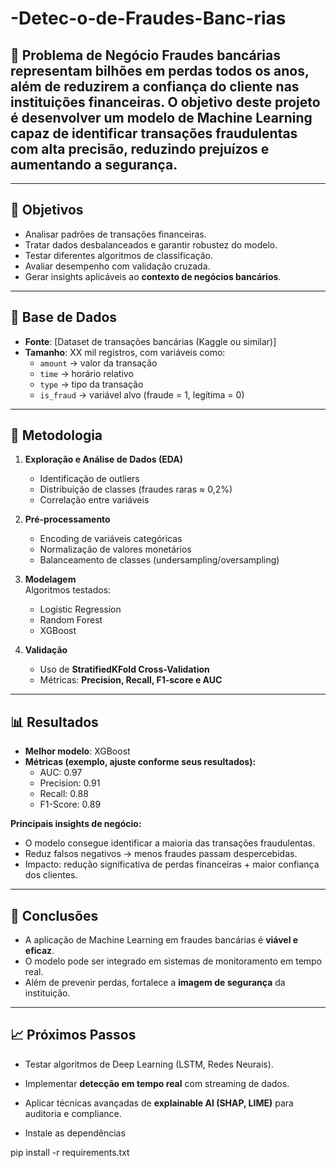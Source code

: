 # -Detec-o-de-Fraudes-Banc-rias
## 📌 Problema de Negócio Fraudes bancárias representam bilhões em perdas todos os anos, além de reduzirem a confiança do cliente nas instituições financeiras.   O objetivo deste projeto é **desenvolver um modelo de Machine Learning capaz de identificar transações fraudulentas com alta precisão**, reduzindo prejuízos e aumentando a segurança.
---

## 🎯 Objetivos
- Analisar padrões de transações financeiras.
- Tratar dados desbalanceados e garantir robustez do modelo.
- Testar diferentes algoritmos de classificação.
- Avaliar desempenho com validação cruzada.
- Gerar insights aplicáveis ao **contexto de negócios bancários**.

---

## 📂 Base de Dados
- **Fonte**: [Dataset de transações bancárias (Kaggle ou similar)]  
- **Tamanho**: XX mil registros, com variáveis como:
  - `amount` → valor da transação  
  - `time` → horário relativo  
  - `type` → tipo da transação  
  - `is_fraud` → variável alvo (fraude = 1, legítima = 0)

---

## 🔬 Metodologia
1. **Exploração e Análise de Dados (EDA)**  
   - Identificação de outliers  
   - Distribuição de classes (fraudes raras ≈ 0,2%)  
   - Correlação entre variáveis  

2. **Pré-processamento**  
   - Encoding de variáveis categóricas  
   - Normalização de valores monetários  
   - Balanceamento de classes (undersampling/oversampling)  

3. **Modelagem**  
   Algoritmos testados:
   - Logistic Regression  
   - Random Forest  
   - XGBoost  

4. **Validação**  
   - Uso de **StratifiedKFold Cross-Validation**  
   - Métricas: **Precision, Recall, F1-score e AUC**  

---

## 📊 Resultados
- **Melhor modelo**: XGBoost  
- **Métricas (exemplo, ajuste conforme seus resultados):**  
  - AUC: 0.97  
  - Precision: 0.91  
  - Recall: 0.88  
  - F1-Score: 0.89  

**Principais insights de negócio:**
- O modelo consegue identificar a maioria das transações fraudulentas.  
- Reduz falsos negativos → menos fraudes passam despercebidas.  
- Impacto: redução significativa de perdas financeiras + maior confiança dos clientes.  

---

## 🚀 Conclusões
- A aplicação de Machine Learning em fraudes bancárias é **viável e eficaz**.  
- O modelo pode ser integrado em sistemas de monitoramento em tempo real.  
- Além de prevenir perdas, fortalece a **imagem de segurança** da instituição.  

---

## 📈 Próximos Passos
- Testar algoritmos de Deep Learning (LSTM, Redes Neurais).  
- Implementar **detecção em tempo real** com streaming de dados.  
- Aplicar técnicas avançadas de **explainable AI (SHAP, LIME)** para auditoria e compliance.

- Instale as dependências

pip install -r requirements.txt
